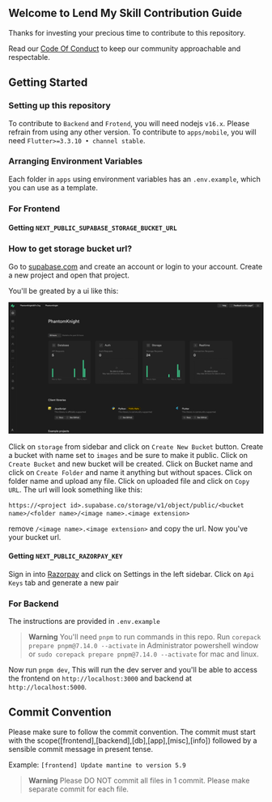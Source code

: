 ## Welcome to Lend My Skill Contribution Guide

Thanks for investing your precious time to contribute to this repository.

Read our [Code Of Conduct](/CODE_OF_CONDUCT.md) to keep our community approachable and respectable.


## Getting Started

### Setting up this repository

To contribute to `Backend` and `Frotend`, you will need nodejs `v16.x`. Please refrain from using any other version. To contribute to `apps/mobile`, you will need `Flutter>=3.3.10 • channel stable`. 

### Arranging Environment Variables

Each folder in `apps` using environment variables has an `.env.example`, which you can use as a template.

### For Frontend

#### Getting `NEXT_PUBLIC_SUPABASE_STORAGE_BUCKET_URL` 


### How to get storage bucket url?

Go to [supabase.com](https://app.supabase.com) and create an account or login to your account. Create a new project and open that project.

You'll be greated by a ui like this:

![image](/assets/dashboard.png)

Click on `storage` from sidebar and click on `Create New Bucket` button. Create a bucket with name set to `images` and be sure to make it public. Click on `Create Bucket` and new bucket will be created. Click on Bucket name and click on `Create Folder` and name it anything but without spaces. Click on folder name and upload any file. Click on uploaded file and click on `Copy URL`. The url will look something like this:

```
https://<project id>.supabase.co/storage/v1/object/public/<bucket name>/<folder name>/<image name>.<image extension>
```

remove `/<image name>.<image extension>` and copy the url. Now you've your bucket url.

#### Getting `NEXT_PUBLIC_RAZORPAY_KEY`

Sign in into [Razorpay](https://razorpay.com) and click on Settings in the left sidebar. Click on `Api Keys` tab and generate a new pair

### For Backend

The instructions are provided in `.env.example`


> **Warning**
> You'll need `pnpm` to run commands in this repo. 
> Run `corepack prepare pnpm@7.14.0 --activate` in Administrator powershell window or `sudo corepack prepare pnpm@7.14.0 --activate` for mac and linux.

Now run `pnpm dev`, This will run the dev server and you'll be able to access the frontend on `http://localhost:3000` and backend at `http://localhost:5000`.


## Commit Convention

Please make sure to follow the commit convention. The commit must start with the scope([frontend],[backend],[db],[app],[misc],[info]) followed by a sensible commit message in present tense.

Example: `[frontend] Update mantine to version 5.9`

> **Warning**
>  Please DO NOT commit all files in 1 commit. Please make separate commit for each file.

